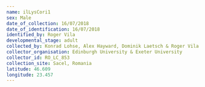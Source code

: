 ```yaml
---
name: ilLysCori1
sex: Male
date_of_collection: 16/07/2018
date_of_identification: 16/07/2018
identified_by: Roger Vila
developmental_stage: adult
collected_by: Konrad Lohse, Alex Hayward, Dominik Laetsch & Roger Vila
collector_organisation: Edinburgh University & Exeter University
collector_id: RO_LC_853
collection_site: Sacel, Romania
latitude: 46.609
longitude: 23.457
---
```

